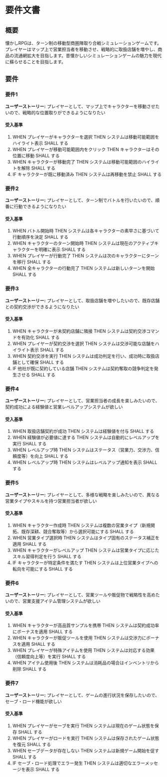 # 要件文書

## 概要

懐かしRPGは、ターン制の移動型商圏陣取り合戦シミュレーションゲームです。プレイヤーはマップ上で営業担当者を移動させ、戦略的に取扱店舗を増やし、商品の流通網拡大を目指します。昔懐かしいシミュレーションゲームの魅力を現代に蘇らせることを目指します。

## 要件

### 要件1

**ユーザーストーリー:** プレイヤーとして、マップ上でキャラクターを移動させたいので、戦略的な位置取りができるようになりたい

#### 受入基準

1. WHEN プレイヤーがキャラクターを選択 THEN システムは移動可能範囲をハイライト表示 SHALL する
2. WHEN プレイヤーが移動可能範囲内をクリック THEN キャラクターはその位置に移動 SHALL する
3. WHEN キャラクターが移動完了 THEN システムは移動可能範囲のハイライトを解除 SHALL する
4. IF キャラクターが既に移動済み THEN システムは再移動を禁止 SHALL する

### 要件2

**ユーザーストーリー:** プレイヤーとして、ターン制でバトルを行いたいので、順番に行動できるようになりたい

#### 受入基準

1. WHEN バトル開始時 THEN システムは各キャラクターの素早さに基づいて行動順序を決定 SHALL する
2. WHEN キャラクターのターン開始時 THEN システムは現在のアクティブキャラクターを明確に表示 SHALL する
3. WHEN プレイヤーが行動完了 THEN システムは次のキャラクターにターンを移行 SHALL する
4. WHEN 全キャラクターの行動完了 THEN システムは新しいターンを開始 SHALL する

### 要件3

**ユーザーストーリー:** プレイヤーとして、取扱店舗を増やしたいので、既存店舗との契約交渉ができるようになりたい

#### 受入基準

1. WHEN キャラクターが未契約店舗に隣接 THEN システムは契約交渉コマンドを有効化 SHALL する
2. WHEN プレイヤーが契約交渉を選択 THEN システムは交渉可能な店舗をハイライト表示 SHALL する
3. WHEN 契約交渉を実行 THEN システムは成功判定を行い、成功時に取扱店舗として確保 SHALL する
4. IF 他社が既に契約している店舗 THEN システムは契約奪取の競争判定を発生させる SHALL する

### 要件4

**ユーザーストーリー:** プレイヤーとして、営業担当者の成長を楽しみたいので、契約成功による経験値と営業レベルアップシステムが欲しい

#### 受入基準

1. WHEN 取扱店舗契約が成功 THEN システムは経験値を付与 SHALL する
2. WHEN 経験値が必要値に達する THEN システムは自動的にレベルアップを実行 SHALL する
3. WHEN レベルアップ時 THEN システムはステータス（営業力、交渉力、信頼度等）を向上 SHALL する
4. WHEN レベルアップ時 THEN システムはレベルアップ通知を表示 SHALL する

### 要件5

**ユーザーストーリー:** プレイヤーとして、多様な戦略を楽しみたいので、異なる営業タイプやスキルを持つ営業担当者が欲しい

#### 受入基準

1. WHEN キャラクター作成時 THEN システムは複数の営業タイプ（新規開拓、既存深耕、競合奪取等）から選択可能にする SHALL する
2. WHEN 営業タイプ選択時 THEN システムはタイプ固有のステータス補正を適用 SHALL する
3. WHEN キャラクターがレベルアップ THEN システムは営業タイプに応じたスキル習得判定を行う SHALL する
4. IF キャラクターが特定条件を満たす THEN システムは上位営業タイプへの転向を可能にする SHALL する

### 要件6

**ユーザーストーリー:** プレイヤーとして、営業ツールや販促物で戦略性を高めたいので、営業支援アイテム管理システムが欲しい

#### 受入基準

1. WHEN キャラクターが高品質サンプルを携帯 THEN システムは契約成功率にボーナスを適用 SHALL する
2. WHEN キャラクターが販促ツールを使用 THEN システムは交渉力にボーナスを適用 SHALL する
3. WHEN プレイヤーが特殊アイテムを使用 THEN システムは対応する効果（信頼度向上等）を実行 SHALL する
4. WHEN アイテム使用後 THEN システムは消耗品の場合はインベントリから削除 SHALL する

### 要件7

**ユーザーストーリー:** プレイヤーとして、ゲームの進行状況を保存したいので、セーブ・ロード機能が欲しい

#### 受入基準

1. WHEN プレイヤーがセーブを実行 THEN システムは現在のゲーム状態を保存 SHALL する
2. WHEN プレイヤーがロードを実行 THEN システムは保存されたゲーム状態を復元 SHALL する
3. WHEN セーブデータが存在しない THEN システムは新規ゲーム開始を促す SHALL する
4. IF セーブ・ロード処理でエラー発生 THEN システムは適切なエラーメッセージを表示 SHALL する